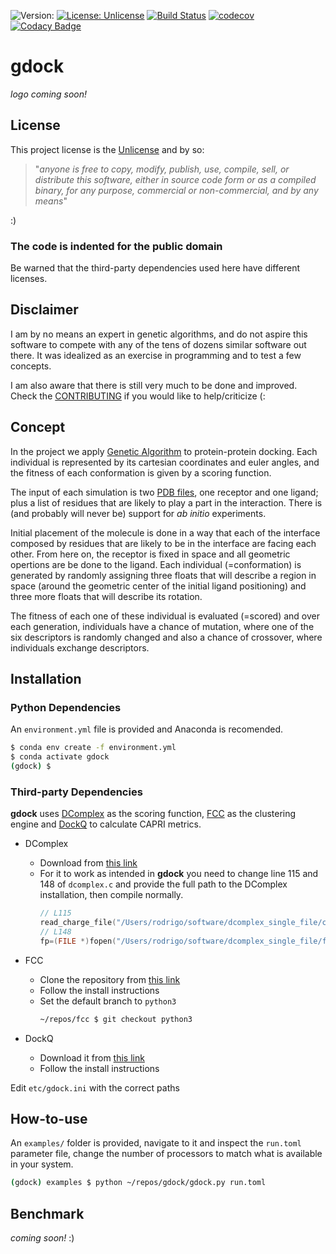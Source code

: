 ![Version:](https://img.shields.io/badge/version-unreleased-inactive)
[![License: Unlicense](https://img.shields.io/badge/license-Unlicense-blue.svg)](http://unlicense.org/) 
[![Build Status](https://travis-ci.com/rvhonorato/gdock.svg?branch=master)](https://travis-ci.com/rvhonorato/gdock)
[![codecov](https://codecov.io/gh/rvhonorato/gdock/branch/master/graph/badge.svg)](https://codecov.io/gh/rvhonorato/gdock)
[![Codacy Badge](https://app.codacy.com/project/badge/Grade/a794c83bedbc4e50b4bb6a0ed73ba3d0)](https://www.codacy.com/gh/rvhonorato/gdock/dashboard?utm_source=github.com&amp;utm_medium=referral&amp;utm_content=rvhonorato/gdock&amp;utm_campaign=Badge_Grade) 

# gdock
_logo coming soon!_

## License

This project license is the [Unlicense](https://unlicense.org) and by so:

> "_anyone is free to copy, modify, publish, use, compile, sell, or distribute this software, either in source code form or as a compiled binary, for any purpose, commercial or non-commercial, and by any means_" 

:) 

### **The code is indented for the public domain**

Be warned that the third-party dependencies used here have different licenses.

## Disclaimer

I am by no means an expert in genetic algorithms, and do not aspire this software to compete with any of the tens of dozens similar software out there. It was idealized as an exercise in programming and to test a few concepts.

I am also aware that there is still very much to be done and improved. Check the [CONTRIBUTING](CONTRIBUTING.md) if you would like to help/criticize (:

## Concept

In the project we apply [Genetic Algorithm](https://en.wikipedia.org/wiki/Genetic_algorithm) to protein-protein docking. Each individual is represented by its cartesian coordinates and euler angles, and the fitness of each conformation is given by a scoring function.

The input of each simulation is two [PDB files](https://pdb101.rcsb.org/learn/guide-to-understanding-pdb-data/introduction), one receptor and one ligand; plus a list of residues that are likely to play a part in the interaction. There is (and probably will never be) support for _ab initio_ experiments.

Initial placement of the molecule is done in a way that each of the interface composed by residues that are likely to be in the interface are facing each other. From here on, the receptor is fixed in space and all geometric opertions are be done to the ligand. Each individual (=conformation) is generated by randomly assigning three floats that will describe a region in space (around the geometric center of the initial ligand positioning) and three more floats that will describe its rotation. 

The fitness of each one of these individual is evaluated (=scored) and over each generation, individuals have a chance of mutation, where one of the six descriptors is randomly changed and also a chance of crossover, where individuals exchange descriptors.

## Installation 

### Python Dependencies

An `environment.yml` file is provided and Anaconda is recomended.

```bash
$ conda env create -f environment.yml
$ conda activate gdock
(gdock) $
```

### Third-party Dependencies

**gdock** uses [DComplex](https://sparks-lab.org/Publications_files/zhou061.pdf) as the scoring function, [FCC](https://github.com/haddocking/FCC) as the clustering engine and [DockQ](https://github.com/bjornwallner/DockQ) to calculate CAPRI metrics.

* DComplex
  * Download from [this link](http://servers.sparks-lab.org/downloads/dcomplex2.tar.gz)
  * For it to work as intended in **gdock** you need to change line 115 and 148 of `dcomplex.c` and provide the full path to the DComplex installation,   then compile normally.
    ```c++
    // L115
    read_charge_file("/Users/rodrigo/software/dcomplex_single_file/charge_inp.dat");
    // L148
    fp=(FILE *)fopen("/Users/rodrigo/software/dcomplex_single_file/fort.21_alla","r"); //monomic 1.61
    ```


* FCC
  * Clone the repository from [this link](https://github.com/haddocking/FCC)
  * Follow the install instructions
  * Set the default branch to `python3`
    ```bash
    ~/repos/fcc $ git checkout python3
    ```
* DockQ
  * Download it from [this link](https://github.com/bjornwallner/DockQ)
  * Follow the install instructions

Edit `etc/gdock.ini` with the correct paths

## How-to-use

An `examples/` folder is provided, navigate to it and inspect the `run.toml` parameter file, change the number of processors to match what is available in your system.

```bash
(gdock) examples $ python ~/repos/gdock/gdock.py run.toml
```

## Benchmark

_coming soon!_ :)